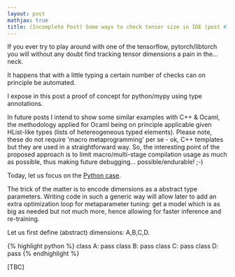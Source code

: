 ```yaml
---
layout: post
mathjax: true
title: (Incomplete Post) Some ways to check tensor size in IDE (post #1: python)
---
```


If you ever try to play around with one of the tensorflow, pytorch/libtorch you will without any doubt find tracking tensor
dimensions a pain in the... neck.

It happens that with a little typing a certain number of checks can on principle be automated.

I expose in this post a proof of concept for python/mypy using type annotations.

In future posts I intend to show some similar examples with C++ & Ocaml, the methodology applied for Ocaml being on principle 
applicable given HList-like types (lists of hetereogeneous typed elements). Please note, 
these do not require 'macro metaprogramming' per se - ok, C++ templates but they are used in a straightforward way. 
So, the interesting point of the proposed approach is to limit macro/multi-stage compilation usage as much as possible, 
thus making future debugging... possible/endurable! ;-)

Today, let us focus on the [Python case](https://github.com/zeta1999/TensorDimCheckIDEPython).

The trick of the matter is to encode dimensions as a abstract type parameters. Writing code in such a generic way will allow 
later to add an extra optimization loop for metaparameter tuning: get a model which is as big as needed but not much more, 
hence allowing for faster inference and re-training.

Let us first define (abstract) dimensions: A,B,C,D.

{% highlight python %}
class A:
    pass
class B:
    pass
class C:
    pass
class D:
    pass
{% endhighlight %}

[TBC]


